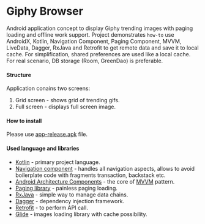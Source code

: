 # Giphy Browser

Android application concept to display Giphy trending images with paging loading and offline work support. Project demonstrates `how-to` use AndroidX, Kotlin, Navigation Component, Paging Component, MVVM, LiveData, Dagger, RxJava and Retrofit to get remote data and save it to local cache.
For simplification, shared preferences are used like a local cache. For real scenario, DB storage (Room, GreenDao) is preferable.

#### Structure

Application conains two screens:
1. Grid screen - shows grid of trending gifs.
2. Full screen - displays full screen image.

#### How to install

Please use [app-release.apk](./app/release/) file.

#### Used language and libraries
 * [Kotlin](https://kotlinlang.org/docs/tutorials/kotlin-android.html) - primary project language.
 * [Navigation component](https://developer.android.com/guide/navigation) - handles all navigation aspects, allows to avoid boilerplate code with fragments transaction, backstack etc.
 * [Android Architecture Components](https://developer.android.com/topic/libraries/architecture/index.html) - the core of [MVVM](https://en.wikipedia.org/wiki/Model%E2%80%93view%E2%80%93viewmodel) pattern.
 * [Paging library](https://developer.android.com/topic/libraries/architecture/paging) - painless paging loading.
 * [RxJava](https://github.com/ReactiveX/RxJava) - simple way to manage data chains.
 * [Dagger](https://google.github.io/dagger/) - dependency injection framework.
 * [Retrofit](http://square.github.io/retrofit/) - to perform API call.
 * [Glide](https://bumptech.github.io/glide/) - images loading library with cache possibility.
